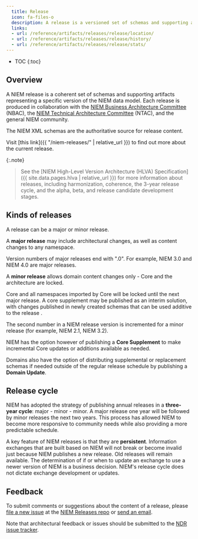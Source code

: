 ```yaml
---
  title: Release
  icon: fa-files-o
  description: A release is a versioned set of schemas and supporting artifacts published by the NIEM Management Office.  Release schemas include NIEM Core, domains and code tables.
  links:
  - url: /reference/artifacts/releases/release/location/
  - url: /reference/artifacts/releases/release/history/
  - url: /reference/artifacts/releases/release/stats/
---
```


- TOC
{:toc}

## Overview

A NIEM release is a coherent set of schemas and supporting artifacts representing a specific version of the NIEM data model.  Each release is produced in collaboration with the [NIEM Business Architecture Committee]({{site.data.links.nbac}}) (NBAC), the [NIEM Technical Architecture Committee]({{site.data.links.ntac}}) (NTAC), and the general NIEM community.

The NIEM XML schemas are the authoritative source for release content.

Visit [this link]({{ "/niem-releases/" | relative_url }}) to find out more about the current release.

{:.note}
> See the [NIEM High-Level Version Architecture (HLVA) Specification]({{ site.data.pages.hlva | relative_url }}) for more information about releases, including harmonization, coherence, the 3-year release cycle, and the alpha, beta, and release candidate development stages.

## Kinds of releases

A release can be a major or minor release.

A **major release** may include architectural changes, as well as content changes to any namespace.

Version numbers of major releases end with ".0".  For example, NIEM 3.0 and NIEM 4.0 are major releases.

A **minor release** allows domain content changes only - Core and the architecture are locked.

Core and all namespaces imported by Core will be locked until the next major release. A core supplement may be published as an interim solution, with changes published in newly created schemas that can be used additive to the release .

The second number in a NIEM release version is incremented for a minor release (for example, NIEM 2.1, NIEM 3.2).

NIEM has the option however of publishing a **Core Supplement** to make incremental Core updates or additions available as needed.

Domains also have the option of distributing supplemental or replacement schemas if needed outside of the regular release schedule by publishing a **Domain Update**.

## Release cycle

NIEM has adopted the strategy of publishing annual releases in a **three-year cycle**: major - minor - minor.  A major release one year will be followed by minor releases the next two years.  This process has allowed NIEM to become more responsive to community needs while also providing a more predictable schedule.

A key feature of NIEM releases is that they are **persistent**.  Information exchanges that are built based on NIEM will not break or become invalid just because NIEM publishes a new release.  Old releases will remain available.  The determination of if or when to update an exchange to use a newer version of NIEM is a business decision.  NIEM's release cycle does not dictate exchange development or updates.

## Feedback

To submit comments or suggestions about the content of a release, please [file a new issue]({{site.data.links.release_issues}}) at the [NIEM Releases repo]({{site.data.links.release_repo}}) or [send an email]({{site.data.links.niem_comments}}).

Note that architectural feedback or issues should be submitted to the [NDR issue tracker]({{site.data.links.ndr_issues}}).
